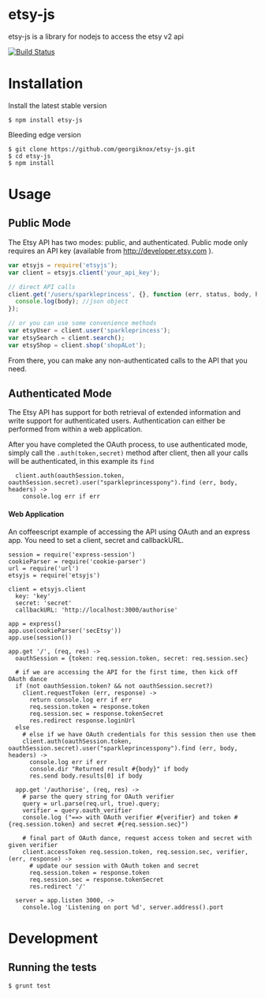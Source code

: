 etsy-js
=======

etsy-js is a library for nodejs to access the etsy v2 api

[![Build Status](https://travis-ci.org/GeorgiCodes/etsyJS.svg?branch=master)](https://travis-ci.org/GeorgiCodes/etsyJS)

# Installation
Install the latest stable version
```
$ npm install etsy-js
```

Bleeding edge version
```
$ git clone https://github.com/georgiknox/etsy-js.git
$ cd etsy-js
$ npm install
```

# Usage

## Public Mode
The Etsy API has two modes: public, and authenticated. Public mode only requires an API key (available from http://developer.etsy.com ). 

```js
var etsyjs = require('etsyjs');
var client = etsyjs.client('your_api_key');

// direct API calls
client.get('/users/sparkleprincess', {}, function (err, status, body, headers) {
  console.log(body); //json object
});

// or you can use some convenience methods
var etsyUser = client.user('sparkleprincess');
var etsySearch = client.search();
var etsyShop = client.shop('shopALot');
```
From there, you can make any non-authenticated calls to the API that you need.

## Authenticated Mode
The Etsy API has support for both retrieval of extended information and write support for authenticated users. Authentication can either be performed from within a web application.

After you have completed the OAuth process, to use authenticated mode, simply call the `.auth(token,secret)` method after client, then all your calls will be authenticated, in this example its `find`
```
  client.auth(oauthSession.token, oauthSession.secret).user("sparkleprincesspony").find (err, body, headers) ->
    console.log err if err
```

#### Web Application
An coffeescript example of accessing the API using OAuth and an express app. You need to set a client, secret and callbackURL.

```
session = require('express-session')
cookieParser = require('cookie-parser')
url = require('url')
etsyjs = require('etsyjs')

client = etsyjs.client
  key: 'key'
  secret: 'secret'
  callbackURL: 'http://localhost:3000/authorise'

app = express()
app.use(cookieParser('secEtsy'))
app.use(session())

app.get '/', (req, res) ->
  oauthSession = {token: req.session.token, secret: req.session.sec}

  # if we are accessing the API for the first time, then kick off OAuth dance
  if (not oauthSession.token? && not oauthSession.secret?)
    client.requestToken (err, response) ->
      return console.log err if err
      req.session.token = response.token
      req.session.sec = response.tokenSecret
      res.redirect response.loginUrl
  else
    # else if we have OAuth credentials for this session then use them
    client.auth(oauthSession.token, oauthSession.secret).user("sparkleprincesspony").find (err, body, headers) ->
      console.log err if err
      console.dir "Returned result #{body}" if body
      res.send body.results[0] if body

  app.get '/authorise', (req, res) ->
    # parse the query string for OAuth verifier
    query = url.parse(req.url, true).query;
    verifier = query.oauth_verifier
    console.log ("==> with OAuth verifier #{verifier} and token #{req.session.token} and secret #{req.session.sec}")
  
    # final part of OAuth dance, request access token and secret with given verifier
    client.accessToken req.session.token, req.session.sec, verifier, (err, response) ->
      # update our session with OAuth token and secret
      req.session.token = response.token
      req.session.sec = response.tokenSecret
      res.redirect '/'
  
  server = app.listen 3000, ->
    console.log 'Listening on port %d', server.address().port
```

# Development

## Running the tests
```js
$ grunt test
```
